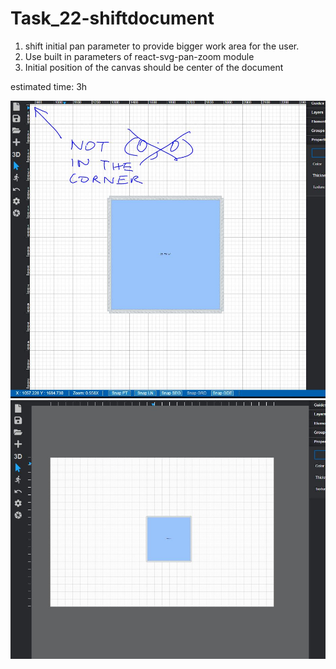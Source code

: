 # Task_22-shiftdocument

1. shift initial pan parameter to provide bigger work area for the user. 
2. Use built in parameters of react-svg-pan-zoom module
3. Initial position of the canvas should be center of the document

estimated time: 3h

![Zoomed drawing](zoomed_drawing.JPG)
![Start drawing](start_drawing.JPG)
